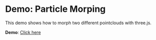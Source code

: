 # Demo: Particle Morping

This demo shows how to morph two different pointclouds with three.js.

**Demo**: [Click here](https://renekaesler.github.io/demo-particle-morphing/)
